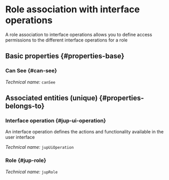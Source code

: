 # Role association with interface operations
<!--- THIS FILE IS GENERATED PLEASE DO NOT EDIT IT DIRECTLY --->

A role association to interface operations allows you to define access permissions to the different interface operations for a role

<OH code="jupRoleToJupUiOperation"/>






## Basic properties {#properties-base}
    
### Can See {#can-see}



*Technical name:* ```canSee```
<PH code="jupRoleToJupUiOperation:canSee"/>

    

## Associated entities (unique) {#properties-belongs-to}

### Interface operation {#jup-ui-operation}

An interface operation defines the actions and functionality available in the user interface

*Technical name:* ```jupUiOperation```
<PH code="jupRoleToJupUiOperation:jupUiOperation"/>

### Role {#jup-role}



*Technical name:* ```jupRole```
<PH code="jupRoleToJupUiOperation:jupRole"/>





